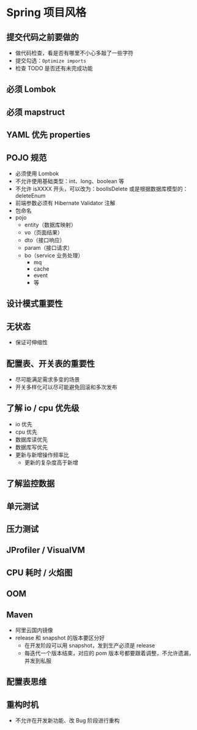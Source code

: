 
# Spring 项目风格

## 提交代码之前要做的

- 做代码检查，看是否有哪里不小心多敲了一些字符
- 提交勾选：`Optimize imports`
- 检查 TODO 是否还有未完成功能

## 必须 Lombok


## 必须 mapstruct

## YAML 优先 properties


## POJO 规范

- 必须使用 Lombok
- 不允许使用基础类型：int、long、boolean 等
- 不允许 isXXXX 开头，可以改为：boolIsDelete 或是根据数据库模型的：deleteEnum
- 前端参数必须有 Hibernate Validator 注解
- 包命名
- pojo
    - entity（数据库映射）
    - vo（页面结果）
    - dto（接口响应）
    - param（接口请求）
    - bo（service 业务处理）
        - mq
        - cache
        - event
        - 等


## 设计模式重要性

## 无状态

- 保证可伸缩性


## 配置表、开关表的重要性

- 尽可能满足需求多变的场景
- 开关多样化可以尽可能避免回滚和多次发布

## 了解 io / cpu 优先级

- io 优先
- cpu 优先
- 数据库读优先
- 数据库写优先
- 更新与新增操作频率比
    - 更新的复杂度高于新增

## 了解监控数据

## 单元测试

## 压力测试

## JProfiler / VisualVM


## CPU 耗时 / 火焰图

## OOM

## Maven

- 阿里云国内镜像
- release 和 snapshot 的版本要区分好
    - 在开发阶段可以用 snapshot，发到生产必须是 release
    - 每迭代一个版本结束，对应的 pom 版本号都要跟着调整，不允许遗漏，并发到私服

## 配置表思维


## 重构时机

- 不允许在开发新功能、改 Bug 阶段进行重构

